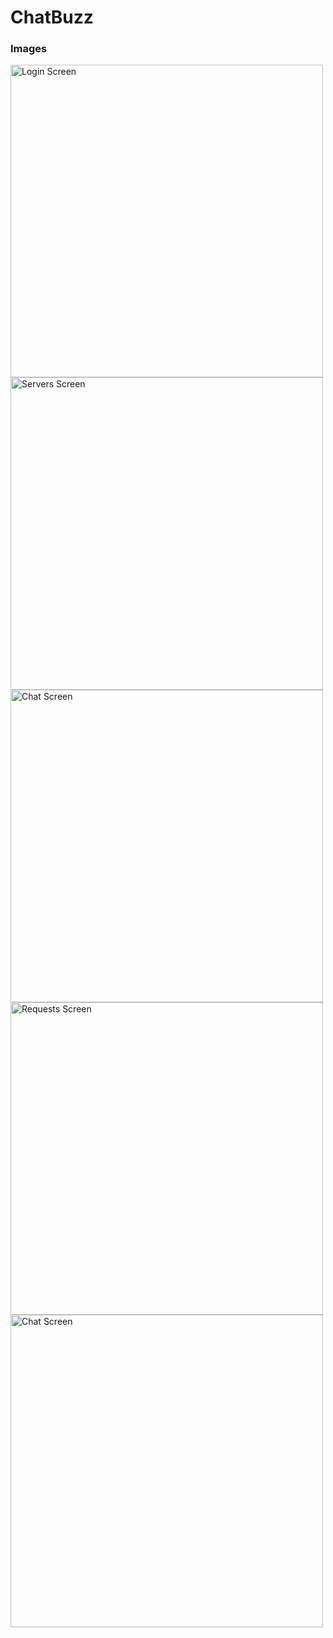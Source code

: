 # ChatBuzz



### Images
<img width="500" alt="Login Screen" src="https://github.com/dshreddy/ChatBuzz/assets/127737097/53902211-76b1-4999-ae57-a234dc43e099">
<img width="500" alt="Servers Screen" src="https://github.com/dshreddy/ChatBuzz/assets/127737097/7c4a6df0-93e5-45c6-93b2-448492703a52">
<img width="500" alt="Chat Screen" src="https://github.com/dshreddy/ChatBuzz/assets/127737097/f2c0781e-86cb-46e6-8940-e0f0fc80f605">
<img width="500" alt="Requests Screen" src="https://github.com/dshreddy/ChatBuzz/assets/127737097/2e1c1880-8a26-4f2b-b639-3bf824475584">
<img width="500" alt="Chat Screen" src="https://github.com/dshreddy/ChatBuzz/assets/127737097/572854c3-c607-45ca-a97d-7fc7dd9227ec">
